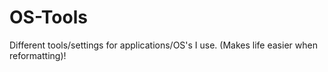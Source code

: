 # OS-Tools

Different tools/settings for applications/OS's I use.
(Makes life easier when reformatting)!

